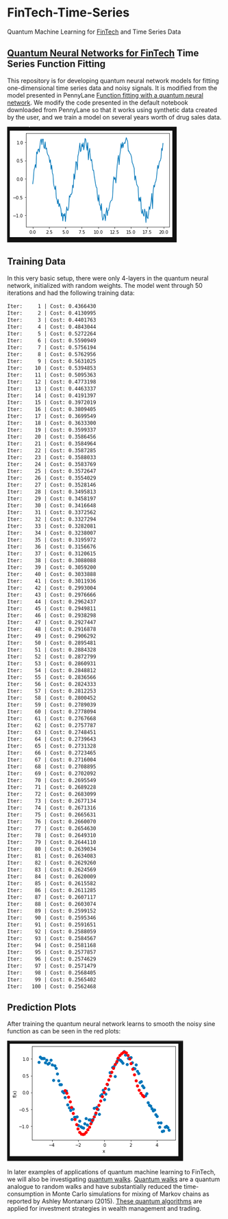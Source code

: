 # FinTech-Time-Series
Quantum Machine Learning for [FinTech](https://towardsdatascience.com/ten-applications-of-ai-to-fintech-22d626c2fdac) and Time Series Data

## [Quantum Neural Networks for FinTech](https://eandt.theiet.org/content/articles/2019/04/quantum-on-the-money-fintech-is-banking-on-the-future-of-computing/) Time Series Function Fitting
This repository is for developing quantum neural network models for fitting one-dimensional time series data and noisy signals. It is modified from the model presented in PennyLane [Function fitting with a quantum neural network](https://pennylane.ai/qml/app/quantum_neural_net.html). We modify the code presented in the default notebook downloaded from PennyLane so that it works using synthetic data created by the user, and we train a model on several years worth of drug sales data. 

![alt text](noisy_sine.png)

## Training Data
In this very basic setup, there were only 4-layers in the quantum neural network, initialized with random weights. The model went through 50 iterations and had the following training data:

```
Iter:     1 | Cost: 0.4366430 
Iter:     2 | Cost: 0.4130995 
Iter:     3 | Cost: 0.4401763 
Iter:     4 | Cost: 0.4843044 
Iter:     5 | Cost: 0.5272264 
Iter:     6 | Cost: 0.5590949 
Iter:     7 | Cost: 0.5756194 
Iter:     8 | Cost: 0.5762956 
Iter:     9 | Cost: 0.5631025 
Iter:    10 | Cost: 0.5394853 
Iter:    11 | Cost: 0.5095363 
Iter:    12 | Cost: 0.4773198 
Iter:    13 | Cost: 0.4463337 
Iter:    14 | Cost: 0.4191397 
Iter:    15 | Cost: 0.3972019 
Iter:    16 | Cost: 0.3809405 
Iter:    17 | Cost: 0.3699549 
Iter:    18 | Cost: 0.3633300 
Iter:    19 | Cost: 0.3599337 
Iter:    20 | Cost: 0.3586456 
Iter:    21 | Cost: 0.3584964 
Iter:    22 | Cost: 0.3587285 
Iter:    23 | Cost: 0.3588033 
Iter:    24 | Cost: 0.3583769 
Iter:    25 | Cost: 0.3572647 
Iter:    26 | Cost: 0.3554029 
Iter:    27 | Cost: 0.3528146 
Iter:    28 | Cost: 0.3495813 
Iter:    29 | Cost: 0.3458197 
Iter:    30 | Cost: 0.3416648 
Iter:    31 | Cost: 0.3372562 
Iter:    32 | Cost: 0.3327294 
Iter:    33 | Cost: 0.3282081 
Iter:    34 | Cost: 0.3238007 
Iter:    35 | Cost: 0.3195972 
Iter:    36 | Cost: 0.3156676 
Iter:    37 | Cost: 0.3120615 
Iter:    38 | Cost: 0.3088088 
Iter:    39 | Cost: 0.3059200 
Iter:    40 | Cost: 0.3033888 
Iter:    41 | Cost: 0.3011936 
Iter:    42 | Cost: 0.2993004 
Iter:    43 | Cost: 0.2976666 
Iter:    44 | Cost: 0.2962437 
Iter:    45 | Cost: 0.2949811 
Iter:    46 | Cost: 0.2938298 
Iter:    47 | Cost: 0.2927447 
Iter:    48 | Cost: 0.2916878 
Iter:    49 | Cost: 0.2906292 
Iter:    50 | Cost: 0.2895481 
Iter:    51 | Cost: 0.2884328 
Iter:    52 | Cost: 0.2872799 
Iter:    53 | Cost: 0.2860931 
Iter:    54 | Cost: 0.2848812 
Iter:    55 | Cost: 0.2836566 
Iter:    56 | Cost: 0.2824333 
Iter:    57 | Cost: 0.2812253 
Iter:    58 | Cost: 0.2800452 
Iter:    59 | Cost: 0.2789039 
Iter:    60 | Cost: 0.2778094 
Iter:    61 | Cost: 0.2767668 
Iter:    62 | Cost: 0.2757787 
Iter:    63 | Cost: 0.2748451 
Iter:    64 | Cost: 0.2739643 
Iter:    65 | Cost: 0.2731328 
Iter:    66 | Cost: 0.2723465 
Iter:    67 | Cost: 0.2716004 
Iter:    68 | Cost: 0.2708895 
Iter:    69 | Cost: 0.2702092 
Iter:    70 | Cost: 0.2695549 
Iter:    71 | Cost: 0.2689228 
Iter:    72 | Cost: 0.2683099 
Iter:    73 | Cost: 0.2677134 
Iter:    74 | Cost: 0.2671316 
Iter:    75 | Cost: 0.2665631 
Iter:    76 | Cost: 0.2660070 
Iter:    77 | Cost: 0.2654630 
Iter:    78 | Cost: 0.2649310 
Iter:    79 | Cost: 0.2644110 
Iter:    80 | Cost: 0.2639034 
Iter:    81 | Cost: 0.2634083 
Iter:    82 | Cost: 0.2629260 
Iter:    83 | Cost: 0.2624569 
Iter:    84 | Cost: 0.2620009 
Iter:    85 | Cost: 0.2615582 
Iter:    86 | Cost: 0.2611285 
Iter:    87 | Cost: 0.2607117 
Iter:    88 | Cost: 0.2603074 
Iter:    89 | Cost: 0.2599152 
Iter:    90 | Cost: 0.2595346 
Iter:    91 | Cost: 0.2591651 
Iter:    92 | Cost: 0.2588059 
Iter:    93 | Cost: 0.2584567 
Iter:    94 | Cost: 0.2581168 
Iter:    95 | Cost: 0.2577857 
Iter:    96 | Cost: 0.2574629 
Iter:    97 | Cost: 0.2571479 
Iter:    98 | Cost: 0.2568405 
Iter:    99 | Cost: 0.2565402 
Iter:   100 | Cost: 0.2562468 
```

## Prediction Plots
After training the quantum neural network learns to smooth the noisy sine function as can be seen in the red plots:

![alt text](noisy_sine_trained.png)

In later examples of applications of quantum machine learning to FinTech, we will also be investigating [quantum walks](https://link.medium.com/ZsbIWYMAL2). [Quantum walks](https://fintechcircle.com/insights/quantum-machine-learning/) are a quantum analogue to random walks and have substantially reduced the time-consumption in Monte Carlo simulations for mixing of Markov chains as reported by Ashley Montanaro (2015). [These quantum algorithms](https://advances.sciencemag.org/content/4/5/eaat3174.full) are applied for investment strategies in wealth management and trading.
